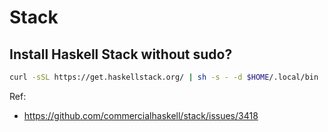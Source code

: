 # Stack

## Install Haskell Stack without sudo?

```sh
curl -sSL https://get.haskellstack.org/ | sh -s - -d $HOME/.local/bin
```

Ref:

- https://github.com/commercialhaskell/stack/issues/3418
